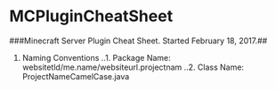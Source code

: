 # MCPluginCheatSheet
###Minecraft Server Plugin Cheat Sheet. Started February 18, 2017.##

1. Naming Conventions
..1. Package Name: websitetld/me.name/websiteurl.projectnam
..2. Class Name: ProjectNameCamelCase.java


 
